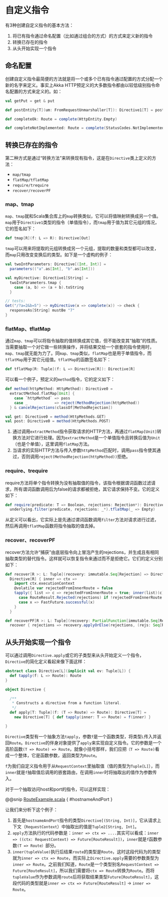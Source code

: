# 自定义指令

有3种创建自定义指令的基本方法：

1. 将已有指令通过命名配置（比如通过组合的方式）的方式来定义新的指令
2. 转换已存在的指令
3. 从头开始实现一个指令

## 命名配置

创建自定义指令最简便的方法就是将一个或多个已有指令通过配置的方式分配一个新的名字来定义。事实上Akka HTTP预定义的大多数指令都由以较低级别指令命名配置的方式来定义的。如：

```scala
val getPut = get & put

def postEntity[T](um: FromRequestUnmarshaller[T]): Directive1[T] = post & entity(um)

def completeOk: Route = complete(HttpEntity.Empty)

def completeNotImplemented: Route = complete(StatusCodes.NotImplemented)
```

## 转换已存在的指令

第二种方式是通过“转换方法”来转换现有指令，这是在`Directive`类上定义的方法：

- `map/tmap`
- `flatMap/tflatMap`
- `require/trequire`
- `recover/recoverPF`

### map、tmap

`map、tmap`就和Scala集合库上的`map`转换类似，它可以将值映射转换成另一个值。`map`用于`Directive1`类型的指令（单值指令），而`tmap`用于值为其它元组的情况，它的签名如下：

```scala
def tmap[R](f: L => R): Directive[Out]
```

`tmap`可以用来将提取的元组转换成另一个元组，提取的数量和类型都可以改变，而`map`只用改变变换后的类型。如下是一个虚构的例子：

```scala
val twoIntParameters: Directive[(Int, Int)] =
  parameters(("a".as[Int], "b".as[Int]))

val myDirective: Directive1[String] =
  twoIntParameters.tmap {
    case (a, b) => (a + b).toString
  }

// tests:
Get("/?a=2&b=5") ~> myDirective(x => complete(x)) ~> check {
  responseAs[String] mustBe "7"
}
```

### flatMap、tflatMap

通过`map、tmap`可以将指令抽取的值转换成其它值，但不能改变其“抽取”的性质。当需要抽取一个对它做一些转换操作，并将结果交给一个嵌套的指令使用时，`map、tmap`就无能为力了。同`map、tmap`类似，`flatMap`也是用于单值指令，而`tflatMap`用于其它元组值。`tflatMap`的函数签名如下：

```scala
def tflatMap[R: Tuple](f: L => Directive[R]): Directive[R]
```

可以看一个例子，预定义的`method`指令，它的定义如下：

```scala
def method(httpMethod: HttpMethod): Directive0 =
  extractMethod.flatMap[Unit] {
    case `httpMethod` => pass
    case _            => reject(MethodRejection(httpMethod))
  } & cancelRejections(classOf[MethodRejection])

val get: Directive0 = method(HttpMethods.GET)
val post: Directive0 = method(HttpMethods.POST)
```

1. 通过调用`extractMethod`指令获取请求的HTTP方法，再通过`flatMap[Unit]`转换方法对它进行处理。因为`extractMethod`是一个单值指令且转换后值为`Unit`（也是个单值），这里调用`flatMap`方法。
2. 当请求的实际HTTP方法与传入参数`httpMethod`匹配时，调用`pass`指令使其通过，否则调用`reject(MethodRejection(httpMethod))`拒绝。

### require、trequire

require方法将单个指令转换为没有抽取值的指令，该指令根据谓词函数过滤请求，所有谓词函数调用后为false的请求都被拒绝，其它请求保持不变。它的定义如下：

```scala
def require(predicate: T => Boolean, rejections: Rejection*): Directive0 =
  underlying.filter(predicate, rejections: _*).tflatMap(_ => Empty)
```

从定义可以看出，它实际上是先通过谓词函数调用`filter`方法对请求进行过滤，然后再调用`tflatMap`函数将指令抽取的值去掉。

### recover、recoverPF

recover方法允许“捕获”由底层指令向上冒泡产生的rejections，并生成且有相同抽取类型的替代指令。这样就可以恢复指令来通过而不是拒绝它。它们的定义分别如下：

```scala
def recover[R >: L: Tuple](recovery: immutable.Seq[Rejection] => Directive[R]): Directive[R] =
  Directive[R] { inner => ctx =>
    import ctx.executionContext
    @volatile var rejectedFromInnerRoute = false
    tapply({ list => c => rejectedFromInnerRoute = true; inner(list)(c) })(ctx).fast.flatMap {
      case RouteResult.Rejected(rejections) if !rejectedFromInnerRoute => recovery(rejections).tapply(inner)(ctx)
      case x => FastFuture.successful(x)
    }
  }

def recoverPF[R >: L: Tuple](recovery: PartialFunction[immutable.Seq[Rejection], Directive[R]]): Directive[R] =
  recover { rejections => recovery.applyOrElse(rejections, (rejs: Seq[Rejection]) => RouteDirectives.reject(rejs: _*)) }
```

## 从头开始实现一个指令

可以通过调用`Directive.apply`或它的子类型来从头开始定义一个指令，`Directive`的简化定义看起来像下面这样：

```scala
abstract class Directive[L](implicit val ev: Tuple[L]) {
  def tapply(f: L => Route): Route
}

object Directive {

  /**
   * Constructs a directive from a function literal.
   */
  def apply[T: Tuple](f: (T => Route) => Route): Directive[T] =
    new Directive[T] { def tapply(inner: T => Route) = f(inner) }

}
```

`Directive`类型有一个抽象方法`tapply`，参数`f`是一个函数类型，将类型`L`传入并返回`Route`。`Directive`的伴身对象提供了`apply`来实现自定义指令。它的参数是一个高阶函数`(T => Route) => Route`，就像小括号那样，我们应把`（T => Route)`看成一个整体，它是函数参数，返回类型为`Route`。

`f`为我们自定义指令用于从`RequestContext`里抽取值（值的类型为`Tuple[L]`），而`inner`就是`f`抽取值后调用的嵌套路由，在调用`inner`时将抽取出的值作为参数传入。

对于一个抽取访问host和port的指令，可以这样实现：

@@snip [RouteExample.scala](../../../scala/book/example/route/RouteExample.scala) { #hostnameAndPort }

让我们来分析下这个例子：

1. 首先是`hostnameAndPort`指令的类型`Directive[(String, Int)]`，它从请求上下文（`RequestContext`）中抽取出的值是`Tuple2[String, Int]`。
2. `apply`方法执行的代码参数是：`inner => ctx => ....`其实可以看成：`inner => ((ctx: RequestContext) => Future[RouteResult])`，`inner`就是`f`函数参数`(T => Route）`部分。
3. `inner(tupleValue)`执行后结果`route`的类型是`Route`，这时这段代码为的类型就为`inner => ctx => Route`，而实际上`Directive.apply`需要的参数类型为`inner => Route`。之前我们知道，`Route`是一个类型别名`RequestContext => Future[RouteResult]`，所以我们需要将`ctx => Route`转换为`Route`。而将`tupleValue`作为参数调用`route`后将获取结果类型`Future[RouteResult]`，这段代码的类型就是`inner => ctx => Future[RouteResult]` -> `inner => Route`。
